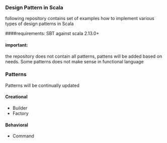 ### Design Pattern in Scala
following repository contains set of examples how to 
implement various types of design patterns in Scala

####requirements:
SBT against scala 2.13.0+

#### important:
the repository does not contain all patterns, pattens will be added based on needs.
Some patterns does not make sense in functional language 

### Patterns
Patterns will be continually updated
#### Creational 
* Builder
* Factory
#### Behavioral
* Command


